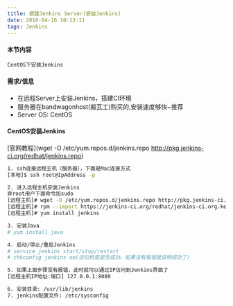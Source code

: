 ```yaml
---
title: 搭建Jenkins Server(安装Jenkins)
date: 2016-04-16 10:13:11
tags: Jenkins
---
```

#### 本节内容
```sh 
CentOS下安装Jenkins
```

#### 需求/信息
* 在远程Server上安装Jenkins，搭建CI环境
* 服务器在bandwagonhost(搬瓦工)购买的,安装速度够快~推荐
* Server OS: CentOS

#### CentOS安装Jenkins
[官网教程](wget -O /etc/yum.repos.d/jenkins.repo http://pkg.jenkins-ci.org/redhat/jenkins.repo)
```sh
1. ssh连接远程主机（服务器），下面是Mac连接方式
[本地]$ ssh root@IpAddress -p 

2. 进入远程主机安装Jenkins
非root用户下面命令加sudo 
[远程主机]# wget -O /etc/yum.repos.d/jenkins.repo http://pkg.jenkins-ci.org/redhat/jenkins.repo
[远程主机]# rpm --import https://jenkins-ci.org/redhat/jenkins-ci.org.key
[远程主机]# yum install jenkins

3. 安装Java
# yum install java

4. 启动/停止/重启Jenkins
# service jenkins start/stop/restart
# chkconfig jenkins on(这句检查是否成功，如果没有报错就说明成功了)

5. 如果上面步骤没有报错，此时就可以通过IP访问到Jenkins界面了
[远程主机IP地址:端口] 127.0.0.1:8080

6. 安装目录: /usr/lib/jenkins
7. jenkins配置文件: /etc/sysconfig
```








